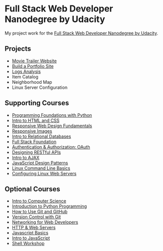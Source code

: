 # Full Stack Web Developer Nanodegree by Udacity
My project work for the [Full Stack Web Developer Nanodegree by Udacity](https://www.udacity.com/course/full-stack-web-developer-nanodegree--nd004).

## Projects

* [Movie Trailer Website](https://github.com/jsoetens/udacity-nanodegree-fswd/tree/master/fswd-project-1)
* [Build a Portfolio Site](https://github.com/jsoetens/udacity-nanodegree-fswd/tree/master/fswd-project-2)
* [Logs Analysis](https://github.com/jsoetens/udacity-nanodegree-fswd/tree/master/fswd-project-3)
* Item Catalog
* Neighborhood Map
* Linux Server Configuration

## Supporting Courses
* [Programming Foundations with Python](https://www.udacity.com/courses/programming-foundations-with-python--ud036)
* [Intro to HTML and CSS](https://www.udacity.com/courses/intro-to-html-and-css--ud304)
* [Responsive Web Design Fundamentals](https://www.udacity.com/course/responsive-web-design-fundamentals--ud893)
* [Responsive Images](https://www.udacity.com/course/responsive-images--ud882)
* [Intro to Relational Databases](https://www.udacity.com/course/intro-to-relational-databases--ud197)
* [Full Stack Foundation](https://www.udacity.com/course/full-stack-foundations--ud088)
* [Authentication & Authorization: OAuth](https://www.udacity.com/course/authentication-authorization-oauth--ud330)
* [Designing RESTful APIs](https://www.udacity.com/course/designing-restful-apis--ud388)
* [Intro to AJAX](https://www.udacity.com/course/intro-to-ajax--ud110)
* [JavaScript Design Patterns](https://www.udacity.com/course/javascript-design-patterns--ud989)
* [Linux Command Line Basics](https://www.udacity.com/course/linux-command-line-basics--ud595)
* [Configuring Linux Web Servers](https://www.udacity.com/course/configuring-linux-web-servers--ud299)

## Optional Courses
* [Intro to Computer Science](https://www.udacity.com/courses/cs101)
* [Introduction to Python Programming](https://www.udacity.com/course/introduction-to-python--ud1110)
* [How to Use Git and GitHub](https://www.udacity.com/courses/ud775)
* [Version Control with Git](https://www.udacity.com/course/version-control-with-git--ud123)
* [Networking for Web Developers](https://www.udacity.com/course/networking-for-web-developers--ud256)
* [HTTP & Web Servers](https://www.udacity.com/course/http-web-servers--ud303)
* [Javascript Basics](https://www.udacity.com/course/javascript-basics--ud804)
* [Intro to JavaScript](https://www.udacity.com/course/intro-to-javascript--ud803)
* [Shell Workshop](https://www.udacity.com/course/shell-workshop--ud206)
